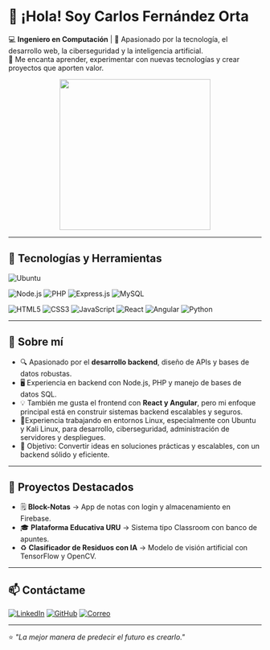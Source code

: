 # 👋 ¡Hola! Soy Carlos Fernández Orta

💻 **Ingeniero en Computación** | 📍 Apasionado por la tecnología, el desarrollo web, la ciberseguridad y la inteligencia artificial.  
🚀 Me encanta aprender, experimentar con nuevas tecnologías y crear proyectos que aporten valor.

<p align="center">
  <img src="(https://media.giphy.com/media/v1.Y2lkPTc5MGI3NjExeTEzbzBtbHhiczBhd2Y1amJzd3Q0ZzQ4eHFrMjJzNjd3NmpkaTJ2NCZlcD12MV9naWZzX3NlYXJjaCZjdD1n/8m7nAJTYvzNUh54HQm/giphy.gif)" width="300" />
</p>


---

## 🔧 Tecnologías y Herramientas

![Ubuntu](https://img.shields.io/badge/Ubuntu-E95420?style=for-the-badge&logo=ubuntu&logoColor=white)

![Node.js](https://img.shields.io/badge/Node.js-339933?style=for-the-badge&logo=node.js&logoColor=white)
![PHP](https://img.shields.io/badge/PHP-777BB4?style=for-the-badge&logo=php&logoColor=white)
![Express.js](https://img.shields.io/badge/Express.js-000000?style=for-the-badge&logo=express&logoColor=white)
![MySQL](https://img.shields.io/badge/MySQL-005C84?style=for-the-badge&logo=mysql&logoColor=white)

![HTML5](https://img.shields.io/badge/HTML5-E34F26?style=for-the-badge&logo=html5&logoColor=white)
![CSS3](https://img.shields.io/badge/CSS3-1572B6?style=for-the-badge&logo=css3&logoColor=white)
![JavaScript](https://img.shields.io/badge/JavaScript-F7DF1E?style=for-the-badge&logo=javascript&logoColor=black)
![React](https://img.shields.io/badge/React-20232A?style=for-the-badge&logo=react&logoColor=61DAFB)
![Angular](https://img.shields.io/badge/Angular-DD0031?style=for-the-badge&logo=angular&logoColor=white)
![Python](https://img.shields.io/badge/Python-3776AB?style=for-the-badge&logo=python&logoColor=white)

---

## 📌 Sobre mí
- 🔍 Apasionado por el **desarrollo backend**, diseño de APIs y bases de datos robustas.
- 🖥 Experiencia en backend con Node.js, PHP y manejo de bases de datos SQL.
- 💡 También me gusta el frontend con **React y Angular**, pero mi enfoque principal está en construir sistemas backend escalables y seguros.
- 🐧Experiencia trabajando en entornos Linux, especialmente con Ubuntu y Kali Linux, para desarrollo, ciberseguridad, administración de servidores y despliegues.
- 🎯 Objetivo: Convertir ideas en soluciones prácticas y escalables, con un backend sólido y eficiente.
---

## 📂 Proyectos Destacados
- 🗒 **Block-Notas** → App de notas con login y almacenamiento en Firebase.
- 🎓 **Plataforma Educativa URU** → Sistema tipo Classroom con banco de apuntes.  
- ♻ **Clasificador de Residuos con IA** → Modelo de visión artificial con TensorFlow y OpenCV.

---

## 📫 Contáctame
[![LinkedIn](https://img.shields.io/badge/LinkedIn-0A66C2?style=for-the-badge&logo=linkedin&logoColor=white)](https://www.linkedin.com/in/carlos-fernández-orta-9210812b7)
[![GitHub](https://img.shields.io/badge/GitHub-181717?style=for-the-badge&logo=github&logoColor=white)](https://github.com/carlosfernandezdev)
[![Correo](https://img.shields.io/badge/Email-D14836?style=for-the-badge&logo=gmail&logoColor=white)](mailto:carlosgustavoforta@gmail.com)

---

⭐ *"La mejor manera de predecir el futuro es crearlo."*
